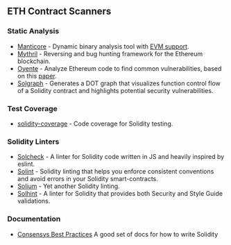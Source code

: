 ## ETH Contract Scanners

### Static Analysis

* [Manticore](https://github.com/trailofbits/manticore) - Dynamic binary analysis tool with [EVM support](https://asciinema.org/a/haJU2cl0R0Q3jB9wd733LVosL).
* [Mythril](https://github.com/b-mueller/mythril/) - Reversing and bug hunting framework for the Ethereum blockchain.
* [Oyente](https://github.com/melonproject/oyente) - Analyze Ethereum code to find common vulnerabilities, based on this [paper](http://www.comp.nus.edu.sg/~loiluu/papers/oyente.pdf).
* [Solgraph](https://github.com/raineorshine/solgraph) - Generates a DOT graph that visualizes function control flow of a Solidity contract and highlights potential security vulnerabilities.

### Test Coverage

* [solidity-coverage](https://github.com/sc-forks/solidity-coverage) - Code coverage for Solidity testing.


### Solidity Linters

* [Solcheck](https://github.com/federicobond/solcheck) - A linter for Solidity code written in JS and heavily inspired by eslint.
* [Solint](https://github.com/weifund/solint) - Solidity linting that helps you enforce consistent conventions and avoid errors in your Solidity smart-contracts.
* [Solium](https://github.com/duaraghav8/Solium) - Yet another Solidity linting.
* [Solhint](https://github.com/protofire/solhint) - A linter for Solidity that provides both Security and Style Guide validations.


### Documentation

* [Consensys Best Practices](https://consensys.github.io/smart-contract-best-practices/) A good set of docs for how to write Solidity
